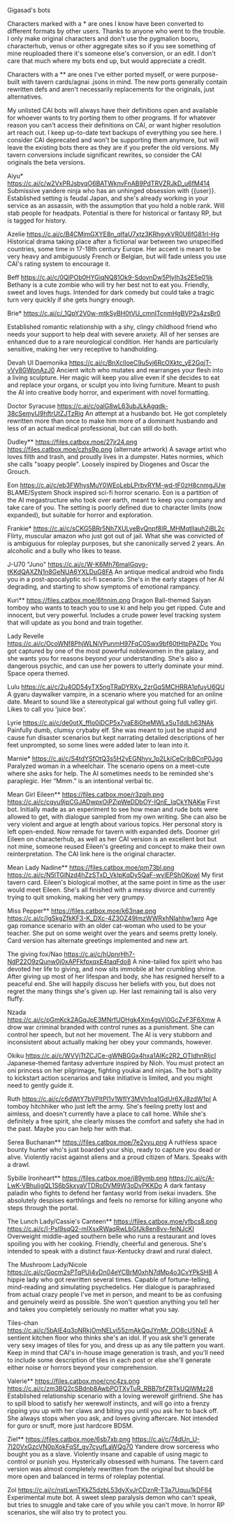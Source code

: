 Gigasad's bots

Characters marked with a * are ones I know have been converted to different formats by other users. Thanks to anyone who went to the trouble. I only make original characters and don't use the pygmalion booru, characterhub, venus or other aggregate sites so if you see something of mine reuploaded there it's someone else's conversion, or an edit. I don't care that much where my bots end up, but would appreciate a credit.

Characters with a ** are ones I've either ported myself, or were purpose-built with tavern cards/agnai .jsons in mind. The new ports generally contain rewritten defs and aren't necessarily replacements for the originals, just alternatives. 

My unlisted CAI bots will always have their definitions open and available for whoever wants to try porting them to other programs. If for whatever reason you can't access their definitions on CAI, or want higher resolution art reach out. I keep up-to-date text backups of everything you see here. I consider CAI deprecated and won't be supporting them anymore, but will leave the existing bots there as they are if you prefer the old versions. My tavern conversions include significant rewrites, so consider the CAI originals the beta versions.

Aiyu*
https://c.ai/c/w2VxPRJsbyqO6BATWknvFnAB9PdTRVZRJkD_u6fM414
Submissive yandere ninja who has an unhinged obsession with {{user}}. Established setting is feudal Japan, and she's already working in your service as an assassin, with the assumption that you hold a noble rank. Will stab people for headpats. Potential is there for historical or fantasy RP, but is tagged for history.

Azelie
https://c.ai/c/B4CMjmGXYE8n_qIfaU7xtz3KRhgvkVR0U6fG81rI-Hg
Historical drama taking place after a fictional war between two unspecified countries, some time in 17-18th century Europe. Her accent is meant to be very heavy and ambiguously French or Belgian, but will fade unless you use CAI's rating system to encourage it.

Beff
https://c.ai/c/0QIPOb0HYGiqNQ81Ok9-SdovnDw5PlyIh3s2E5e01jk
Bethany is a cute zombie who will try her best not to eat you. Friendly, sweet and loves hugs. Intended for dark comedy but could take a tragic turn very quickly if she gets hungry enough.

Brie*
https://c.ai/c/_1QpY2V0w-mtkSyBH0tVU_cmnITcnmHgBVP2s4zsBr0

Established romantic relationship with a shy, clingy childhood friend who needs your support to help deal with severe anxiety. All of her senses are enhanced due to a rare neurological condition. Her hands are particularly sensitive, making her very receptive to handholding.

Devah Ul Daemonika
https://c.ai/c/BnXcIloeC9u5vj6RcOXktc_yE2GqjT-vVy8GWonAzJ0
Ancient witch who mutates and rearranges your flesh into a living sculpture. Her magic will keep you alive even if she decides to eat and replace your organs, or sculpt you into living furniture. Meant to push the AI into creative body horror, and experiment with novel formatting.

Doctor Syracuse
https://c.ai/c/oalG8wL63ubJLkAgqdk-38cSemyIJ9hftrUtZJTzRig
An attempt at a husbando bot. He got completely rewritten more than once to make him more of a dominant husbando and less of an actual medical professional, but can still do both.

Dudley**
https://files.catbox.moe/27jr24.png 
https://files.catbox.moe/czhs9p.png (alternate artwork)
A savage artist who loves filth and trash, and proudly lives in a dumpster. Hates normies, which she calls "soapy people". Loosely inspired by Diogenes and Oscar the Grouch.

Eon
https://c.ai/c/eb3FWhysMuY0WEoLebLPrbvRYM-wd-tF0zH8cnmgJUw
BLAME/System Shock inspired sci-fi horror scenario. Eon is a partition of the AI megastructure who took over earth, meant to keep you company and take care of you. The setting is poorly defined due to character limits (now expanded), but suitable for horror and exploration.

Frankie*
https://c.ai/c/sCKG5BRr5Nh7XULyeBvQnpf8lR_MHMqtllauh2iBL2c
Flirty, muscular amazon who just got out of jail. What she was convicted of is ambiguous for roleplay purposes, but she canonically served 2 years. An alcoholic and a bully who likes to tease.

J-U70 "Juno"
https://c.ai/c/W-K6Mh76maIGqvg-tKKdQAXZN1n8GeNUA6YXLDuG8FA
An antique medical android who finds you in a post-apocalyptic sci-fi scenario. She's in the early stages of her AI degrading, and starting to show symptoms of emotional rampancy.

Kuri**
https://files.catbox.moe/6fnnjm.png 
Dragon Ball-themed Saiyan tomboy who wants to teach you to use ki and help you get ripped. Cute and innocent, but very powerful. Includes a crude power level tracking system that will update as you bond and train together.

Lady Revelle
https://c.ai/c/OcoWNf8PhjWLNiVPunmH97FqC0Swx9bf60tHtpPAZDc
You got captured by one of the most powerful noblewomen in the galaxy, and she wants you for reasons beyond your understanding. She's also a dangerous psychic, and can use her powers to utterly dominate your mind. Space opera themed.

Lulu
https://c.ai/c/2u4OD54yTX5ngTRaDYRXy_2zrGqSMCHRRA1pfuyU6QU
A gyaru daywalker vampire, in a scenario where you matched for an online date. Meant to sound like a stereotypical gal without going full valley girl. Likes to call you 'juice box'.

Lyrie
https://c.ai/c/de0otX_ffIo0iDCP5x7vaE8i0heMWLxSuTddLh63NAk
Painfully dumb, clumsy crybaby elf. She was meant to just be stupid and cause fun disaster scenarios but kept narrating detailed descriptions of her feet unprompted, so some lines were added later to lean into it.

Marnie*
https://c.ai/c/S4tdYSfOtQ3s5H2yEGNhvv_1p2LkiCeCrjbBCnP0Jgg
Paralyzed woman in a wheelchair. The scenario opens on a meet-cute where she asks for help. The AI sometimes needs to be reminded she's paraplegic. Her “Mmm.” is an intentional verbal tic.

Mean Girl Eileen**
https://files.catbox.moe/r3zqjh.png
https://c.ai/c/cqvu9jpCGJADwpxOiPZjpWeDDbOY-IQnE_IqCkYNAKw
First bot. Initially made as an experiment to see how mean and rude bots were allowed to get, with dialogue sampled from my own writing. She can also be very violent and argue at length about various topics. Her personal story is left open-ended. Now remade for tavern with expanded defs. Doomer girl Eileen on characterhub, as well as her CAI version is an excellent bot but not mine, someone reused Eileen's greeting and concept to make their own reinterpretation. The CAI link here is the original character.

Mean Lady Nadine**
https://files.catbox.moe/pm73bl.png
https://c.ai/c/N5lTGlNzd4hZzSTxD_VkIpKqDy5QaF-wylEPShOKowI
My first tavern card. Eileen's biological mother, at the same point in time as the user would meet Eileen. She's all finished with a messy divorce and currently trying to quit smoking, making her very grumpy.

Miss Pepper**
https://files.catbox.moe/k63nae.png
https://c.ai/c/IgSkgZfkKF3-K_DXc-4Z3OZ49ImzWWRxhNlahhw1wro
Age gap romance scenario with an older cat-woman who used to be your teacher. She put on some weight over the years and seems pretty lonely. Card version has alternate greetings implemented and new art.

The giving fox/Nao
https://c.ai/c/hUpnrHh7-NdP22O9zQunw0j0xAPFkfpxqxE4taqFdo8
A nine-tailed fox spirit who has devoted her life to giving, and now sits immobile at her crumbling shrine. After giving up most of her lifespan and body, she has resigned herself to a peaceful end. She will happily discuss her beliefs with you, but does not regret the many things she's given up. Her last remaining tail is also very fluffy.

Nzada
https://c.ai/c/pGmKck2AGqJpE3MNrfUOHgk4Xm4gsVI0GcZvF3F6Xmw
A drow war criminal branded with control runes as a punishment. She can control her speech, but not her movement. The AI is very stubborn and inconsistent about actually making her obey your commands, however.

Okiku
https://c.ai/c/WVVjTtZCJCe-gWNBGGx4hxa1AIKc2R2_OTIdhnRIjcI
Japanese-themed fantasy adventure inspired by Nioh. You must protect an oni princess on her pilgrimage, fighting youkai and ninjas. The bot's ability to kickstart action scenarios and take initiative is limited, and you might need to gently guide it.

Ruth
https://c.ai/c/c6dWtY7bVPItPI1v1WflY3MVh1oa1GdUr6XJ8zdW1pI
A tomboy hitchhiker who just left the army. She's feeling pretty lost and aimless, and doesn't currently have a place to call home. While she's definitely a free spirit, she clearly misses the comfort and safety she had in the past. Maybe you can help her with that.

Serea Buchanan**
https://files.catbox.moe/7e2yyu.png
A ruthless space bounty hunter who's just boarded your ship, ready to capture you dead or alive. Violently racist against aliens and a proud citizen of Mars. Speaks with a drawl.

Sybille Ironheart**
https://files.catbox.moe/j89ymb.png
https://c.ai/c/A-LwK-VBhuligQL1S6bSkxyaVTDRoDVM9W3oDvPKKDo
A dark fantasy paladin who fights to defend her fantasy world from isekai invaders. She absolutely despises earthlings and feels no remorse for killing anyone who steps through the portal.

The Lunch Lady/Cassie's Canteen**
https://files.catbox.moe/yfbcs8.png
https://c.ai/c/I-PsI9sqQ2-mIXsxRWaqRwLbGfJk8en8vv-feiNJcKI
Overweight middle-aged southern belle who runs a restaurant and loves spoiling you with her cooking. Friendly, cheerful and generous. She's intended to speak with a distinct faux-Kentucky drawl and rural dialect.

The Mushroom Lady/Nicole
https://c.ai/c/Gocm2sPTqPUi4vDn04eYCBrM0xhN7dMp4o3CvYPkSH8
A hippie lady who got rewritten several times. Capable of fortune-telling, mind-reading and simulating psychedelics. Her dialogue is paraphrased from actual crazy people I've met in person, and meant to be as confusing and genuinely weird as possible. She won't question anything you tell her and takes you completely seriously no matter what you say.

Tiles-chan
https://c.ai/c/5bAIE4q3oNRkjOmNELvi55zmAkQqJYnMr_OO8cU5NxE
A sentient kitchen floor who thinks she's an idol. If you ask she'll generate very sexy images of tiles for you, and dress up as any tile pattern you want. Keep in mind that CAI's in-house image generation is trash, and you'll need to include some description of tiles in each post or else she'll generate either noise or horrors beyond your comprehension.

Valerie**
https://files.catbox.moe/cnc4zs.png
https://c.ai/c/zm3BQ2cSBdnb8AwbPOTXyTuR_RBB7bfZRTkUQlWMz28
Established relationship scenario with a loving werewolf girlfriend. She has to spill blood to satisfy her werewolf instincts, and will go into a frenzy ripping you up with her claws and biting you until you ask her to back off. She always stops when you ask, and loves giving aftercare. Not intended for guro or snuff, more just hardcore BDSM.

Ziel**
https://files.catbox.moe/6sb7xb.png
https://c.ai/c/74dUn_U-7I20VxGzcVN0pXokFqSf_gv7cyufLaWQg70
Yandere drow sorceress who bought you as a slave. Violently insane and capable of using magic to control or punish you. Hysterically obsessed with humans. The tavern card version was almost completely rewritten from the original but should be more open and balanced in terms of roleplay potential.

Zol
https://c.ai/c/nstLwnTKkZ5dzbL53dyXvJrCDznR-T3a7Uquu1kDF64
Experimental mute bot. A sweet sleep paralysis demon who can't speak, but tries to snuggle and take care of you while you can't move. In horror RP scenarios, she will also try to protect you.